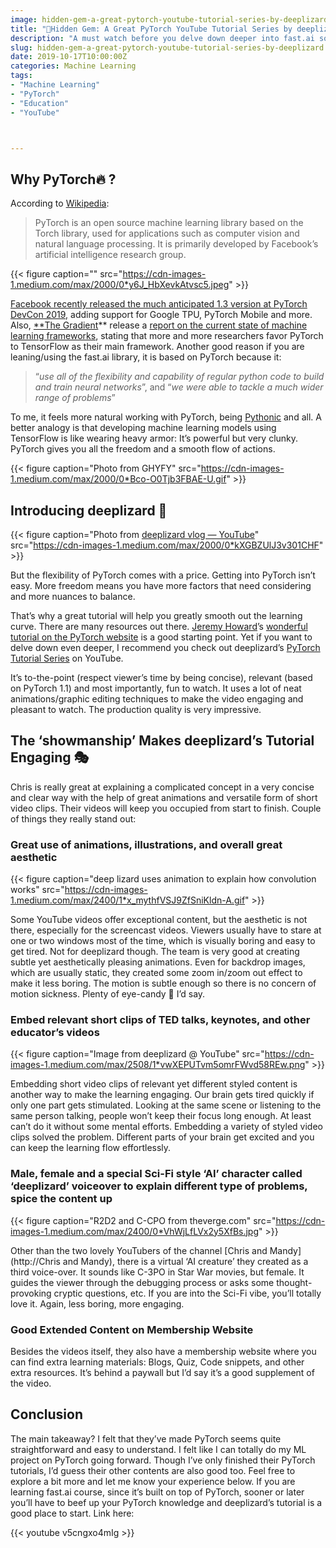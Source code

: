 ```yaml
---
image: hidden-gem-a-great-pytorch-youtube-tutorial-series-by-deeplizard.jpeg
title: "💎Hidden Gem: A Great PyTorch YouTube Tutorial Series by deeplizard"
description: "A must watch before you delve down deeper into fast.ai source code"
slug: hidden-gem-a-great-pytorch-youtube-tutorial-series-by-deeplizard
date: 2019-10-17T10:00:00Z
categories: Machine Learning
tags: 
- "Machine Learning"
- "PyTorch"
- "Education"
- "YouTube"



---
```




## Why PyTorch🔥 ?

According to [Wikipedia](https://en.wikipedia.org/wiki/PyTorch):
> PyTorch is an open source machine learning library based on the Torch library, used for applications such as computer vision and natural language processing. It is primarily developed by Facebook’s artificial intelligence research group.

{{< figure caption="" src="https://cdn-images-1.medium.com/max/2000/0*y6J_HbXevkAtvsc5.jpeg" >}}

[Facebook recently released the much anticipated 1.3 version at PyTorch DevCon 2019,](https://venturebeat.com/2019/10/10/pytorch-1-3-comes-with-speed-gains-from-quantization-and-tpu-support/) adding support for Google TPU, PyTorch Mobile and more. Also, [**The Gradient](https://thegradient.pub/)** release a [report on the current state of machine learning frameworks](https://thegradient.pub/state-of-ml-frameworks-2019-pytorch-dominates-research-tensorflow-dominates-industry/), stating that more and more researchers favor PyTorch to TensorFlow as their main framework. Another good reason if you are leaning/using the fast.ai library, it is based on PyTorch because it:
> “*use all of the flexibility and capability of regular python code to build and train neural networks*”, and “*we were able to tackle a much wider range of problems*”

To me, it feels more natural working with PyTorch, being [Pythonic](https://www.python.org/dev/peps/pep-0020/) and all. A better analogy is that developing machine learning models using TensorFlow is like wearing heavy armor: It’s powerful but very clunky. PyTorch gives you all the freedom and a smooth flow of actions.

{{< figure caption="Photo from GHYFY" src="https://cdn-images-1.medium.com/max/2000/0*Bco-O0Tjb3FBAE-U.gif" >}}
## Introducing deeplizard 🐊

{{< figure caption="Photo from [deeplizard vlog — YouTube](https://www.google.com/url?sa=i&source=images&cd=&ved=2ahUKEwiR4JvI6aHlAhVKRK0KHTUyDYUQjhx6BAgBEAI&url=https%3A%2F%2Fwww.youtube.com%2Fchannel%2FUC9cBIteC3u7Ee6bzeOcl_Og&psig=AOvVaw1MmF-Eeht5Pa5wlXeYyRJN&ust=1571351069273797)" src="https://cdn-images-1.medium.com/max/2000/0*kXGBZUlJ3v301CHF" >}}

But the flexibility of PyTorch comes with a price. Getting into PyTorch isn’t easy. More freedom means you have more factors that need considering and more nuances to balance.

That’s why a great tutorial will help you greatly smooth out the learning curve. There are many resources out there. [Jeremy Howard](undefined)’s [wonderful tutorial on the PyTorch website](https://pytorch.org/tutorials/beginner/nn_tutorial.html) is a good starting point. Yet if you want to delve down even deeper, I recommend you check out deeplizard’s [PyTorch Tutorial Series](https://www.youtube.com/playlist?list=PLZbbT5o_s2xrfNyHZsM6ufI0iZENK9xgG) on YouTube.

It’s to-the-point (respect viewer’s time by being concise), relevant (based on PyTorch 1.1) and most importantly, fun to watch. It uses a lot of neat animations/graphic editing techniques to make the video engaging and pleasant to watch. The production quality is very impressive.

## The ‘showmanship’ Makes deeplizard’s Tutorial Engaging 🎭

Chris is really great at explaining a complicated concept in a very concise and clear way with the help of great animations and versatile form of short video clips. Their videos will keep you occupied from start to finish. Couple of things they really stand out:

### Great use of animations, illustrations, and overall great aesthetic

{{< figure caption="deep lizard uses animation to explain how convolution works" src="https://cdn-images-1.medium.com/max/2400/1*x_mythfVSJ9ZfSniKldn-A.gif" >}}

Some YouTube videos offer exceptional content, but the aesthetic is not there, especially for the screencast videos. Viewers usually have to stare at one or two windows most of the time, which is visually boring and easy to get tired. Not for deeplizard though. The team is very good at creating subtle yet aesthetically pleasing animations. Even for backdrop images, which are usually static, they created some zoom in/zoom out effect to make it less boring. The motion is subtle enough so there is no concern of motion sickness. Plenty of eye-candy 🍬 I’d say.

### Embed relevant short clips of TED talks, keynotes, and other educator’s videos

{{< figure caption="Image from deeplizard @ YouTube" src="https://cdn-images-1.medium.com/max/2508/1*vwXEPUTvm5omrFWvd58REw.png" >}}

Embedding short video clips of relevant yet different styled content is another way to make the learning engaging. Our brain gets tired quickly if only one part gets stimulated. Looking at the same scene or listening to the same person talking, people won’t keep their focus long enough. At least can’t do it without some mental efforts. Embedding a variety of styled video clips solved the problem. Different parts of your brain get excited and you can keep the learning flow effortlessly.

### Male, female and a special Sci-Fi style ‘AI’ character called ‘deeplizard’ voiceover to explain different type of problems, spice the content up

{{< figure caption="R2D2 and C-CPO from theverge.com" src="https://cdn-images-1.medium.com/max/2400/0*VhWjLfLVx2y5XfBs.jpg" >}}

Other than the two lovely YouTubers of the channel [Chris and Mandy](http://Chris and Mandy), there is a virtual ‘AI creature’ they created as a third voice-over. It sounds like C-3PO in Star War movies, but female. It guides the viewer through the debugging process or asks some thought-provoking cryptic questions, etc. If you are into the Sci-Fi vibe, you’ll totally love it. Again, less boring, more engaging.

### Good Extended Content on Membership Website

Besides the videos itself, they also have a membership website where you can find extra learning materials: Blogs, Quiz, Code snippets, and other extra resources. It’s behind a paywall but I’d say it’s a good supplement of the video.

## Conclusion

The main takeaway? I felt that they’ve made PyTorch seems quite straightforward and easy to understand. I felt like I can totally do my ML project on PyTorch going forward. Though I’ve only finished their PyTorch tutorials, I’d guess their other contents are also good too. Feel free to explore a bit more and let me know your experience below. If you are learning fast.ai course, since it’s built on top of PyTorch, sooner or later you’ll have to beef up your PyTorch knowledge and deeplizard’s tutorial is a good place to start. Link here:

{{< youtube v5cngxo4mIg >}}